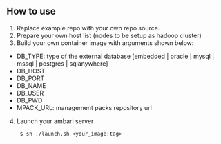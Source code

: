How to use
------------
1. Replace example.repo with your own repo source.
2. Prepare your own host list (nodes to be setup as hadoop cluster)
3. Build your own container image with arguments shown below:
 - DB_TYPE: type of the external database [embedded | oracle | mysql | mssql | postgres | sqlanywhere]
 - DB_HOST
 - DB_PORT
 - DB_NAME
 - DB_USER
 - DB_PWD
 - MPACK_URL: management packs repository url

4. Launch your ambari server

        $ sh ./launch.sh <your_image:tag>